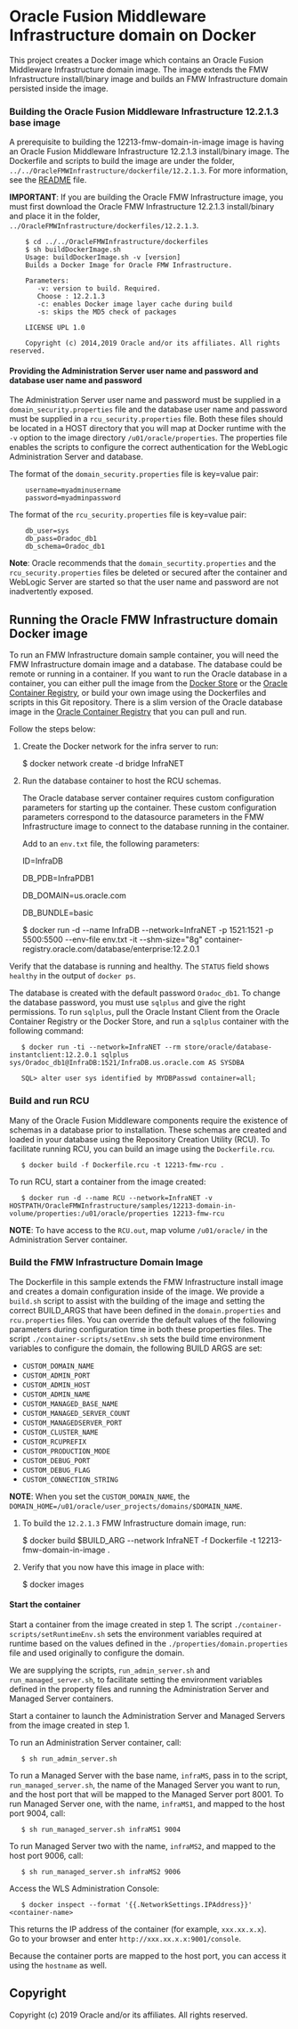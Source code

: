 Oracle Fusion Middleware Infrastructure domain on Docker
========================================================
This project creates a Docker image which contains an Oracle Fusion Middleware Infrastructure domain image. The image extends the FMW Infrastructure install/binary image and builds an FMW Infrastructure domain persisted inside the image.

### Building the Oracle Fusion Middleware Infrastructure 12.2.1.3 base image
A prerequisite to building the 12213-fmw-domain-in-image image is having an Oracle Fusion Middleware Infrastructure 12.2.1.3 install/binary image. The Dockerfile and scripts to build the image are under the folder, `../../OracleFMWInfrastructure/dockerfile/12.2.1.3`. For more information, see the [README](../../OracleFMWInfrastructure/README.md) file.

**IMPORTANT**: If you are building the Oracle FMW Infrastructure image, you must first download the Oracle FMW Infrastructure 12.2.1.3 install/binary and place it in the folder, `../OracleFMWInfrastructure/dockerfiles/12.2.1.3`.

        $ cd ../../OracleFMWInfrastructure/dockerfiles
        $ sh buildDockerImage.sh
        Usage: buildDockerImage.sh -v [version]
        Builds a Docker Image for Oracle FMW Infrastructure.

        Parameters:
           -v: version to build. Required.
           Choose : 12.2.1.3
           -c: enables Docker image layer cache during build
           -s: skips the MD5 check of packages

        LICENSE UPL 1.0

        Copyright (c) 2014,2019 Oracle and/or its affiliates. All rights reserved.

#### Providing the Administration Server user name and password and database user name and password
The Administration Server user name and password must be supplied in a `domain_security.properties` file and the database user name and password must be supplied in a `rcu_security.properties` file. Both these files should be located in a HOST directory that you will map at Docker runtime with the `-v` option to the image directory `/u01/oracle/properties`. The properties file enables the scripts to configure the correct authentication for the WebLogic Administration Server and database.

The format of the `domain_security.properties` file is key=value pair:

        username=myadminusername
        password=myadminpassword

The format of the `rcu_security.properties` file is key=value pair:

        db_user=sys
        db_pass=Oradoc_db1
        db_schema=Oradoc_db1

**Note**: Oracle recommends that the `domain_securtity.properties` and the `rcu_security.properties` files be deleted or secured after the container and WebLogic Server are started so that the user name and password are not inadvertently exposed.

## Running the Oracle FMW Infrastructure domain Docker image
To run an FMW Infrastructure domain sample container, you will need the FMW Infrastructure domain image and a database. The database could be remote or running in a container. If you want to run the Oracle database in a container, you can either pull the image from the [Docker Store](https://store.docker.com/images/oracle-database-enterprise-edition) or the [Oracle Container Registry](https://container-registry.oracle.com), or build your own image using the Dockerfiles and scripts in this Git repository. There is a slim version of the Oracle database image in the [Oracle Container Registry](https://container-registry.oracle.com) that you can pull and run.

Follow the steps below:

  1. Create the Docker network for the infra server to run:

       $ docker network create -d bridge InfraNET

  2. Run the database container to host the RCU schemas.

     The Oracle database server container requires custom configuration parameters for starting up the container. These custom configuration parameters correspond to the datasource parameters in the FMW Infrastructure image to connect to the database running in the container.

     Add to an `env.txt` file, the following parameters:

       ID=InfraDB

       DB_PDB=InfraPDB1

       DB_DOMAIN=us.oracle.com

       DB_BUNDLE=basic


       $ docker run -d --name InfraDB --network=InfraNET -p 1521:1521 -p 5500:5500 --env-file env.txt -it --shm-size="8g" container-registry.oracle.com/database/enterprise:12.2.0.1


Verify that the database is running and healthy. The `STATUS` field shows `healthy` in the output of `docker ps`.

The database is created with the default password `Oradoc_db1`. To change the database password, you must use `sqlplus` and give the right permissions.  To run `sqlplus`, pull the Oracle Instant Client from the Oracle Container Registry or the Docker Store, and run a `sqlplus` container with the following command:

       $ docker run -ti --network=InfraNET --rm store/oracle/database-instantclient:12.2.0.1 sqlplus sys/Oradoc_db1@InfraDB:1521/InfraDB.us.oracle.com AS SYSDBA

       SQL> alter user sys identified by MYDBPasswd container=all;

### Build and run RCU
Many of the Oracle Fusion Middleware components require the existence of schemas in a database prior to installation. These schemas are created and loaded in your database using the Repository Creation Utility (RCU). To facilitate running RCU, you can build an image using the `Dockerfile.rcu`.

       $ docker build -f Dockerfile.rcu -t 12213-fmw-rcu .

To run RCU, start a container from the image created:

       $ docker run -d --name RCU --network=InfraNET -v HOSTPATH/OracleFMWInfrastructure/samples/12213-domain-in-volume/properties:/u01/oracle/properties 12213-fmw-rcu

**NOTE**: To have access to the `RCU.out`, map volume `/u01/oracle/` in the Administration Server container.

### Build the FMW Infrastructure Domain Image
The Dockerfile in this sample extends the FMW Infrastructure install image and creates a domain configuration inside of the image. We provide a `build.sh` script to assist with the building of the image and setting the correct BUILD_ARGS that have been defined in the `domain.properties` and `rcu.properties` files. You can override the default values of the following parameters during configuration time in both these properties files. The script `./container-scripts/setEnv.sh` sets the build time environment variables to configure the domain, the following BUILD ARGS are set:

* `CUSTOM_DOMAIN_NAME`
* `CUSTOM_ADMIN_PORT`
* `CUSTOM_ADMIN_HOST`
* `CUSTOM_ADMIN_NAME`
* `CUSTOM_MANAGED_BASE_NAME`
* `CUSTOM_MANAGED_SERVER_COUNT`
* `CUSTOM_MANAGEDSERVER_PORT`
* `CUSTOM_CLUSTER_NAME`
* `CUSTOM_RCUPREFIX`
* `CUSTOM_PRODUCTION_MODE`
* `CUSTOM_DEBUG_PORT`
* `CUSTOM_DEBUG_FLAG`
* `CUSTOM_CONNECTION_STRING`

**NOTE**: When you set the `CUSTOM_DOMAIN_NAME`, the `DOMAIN_HOME=/u01/oracle/user_projects/domains/$DOMAIN_NAME`.

  1. To build the `12.2.1.3` FMW Infrastructure domain image, run:

       $ docker build $BUILD_ARG --network InfraNET -f Dockerfile -t 12213-fmw-domain-in-image .

  2. Verify that you now have this image in place with:

       $ docker images


#### Start the container
Start a container from the image created in step 1.
The script `./container-scripts/setRuntimeEnv.sh` sets the environment variables required at runtime based on the values defined in the `./properties/domain.properties`  file and used originally to configure the domain.

We are supplying the scripts, `run_admin_server.sh` and `run_managed_server.sh`, to facilitate setting the environment variables defined in the property files and running the Administration Server and Managed Server containers.

  Start a container to launch the Administration Server and Managed Servers from the image created in step 1.

  To run an Administration Server container, call:

       $ sh run_admin_server.sh


  To run a Managed Server with the base name, `infraMS`, pass in to the script, `run_managed_server.sh`, the name of the Managed Server you want to run, and the host port that will be mapped to the Managed Server port 8001. To run Managed Server one, with the name, `infraMS1`, and mapped to the host port 9004, call:

       $ sh run_managed_server.sh infraMS1 9004

 To run Managed Server two with the name, `infraMS2`, and mapped to the host port 9006, call:

       $ sh run_managed_server.sh infraMS2 9006

  Access the WLS Administration Console:

       $ docker inspect --format '{{.NetworkSettings.IPAddress}}' <container-name>

This returns the IP address of the container (for example, `xxx.xx.x.x`).  
Go to your browser and enter `http://xxx.xx.x.x:9001/console`.

Because the container ports are mapped to the host port, you can access it using the `hostname` as well.


## Copyright
Copyright (c) 2019 Oracle and/or its affiliates. All rights reserved.
